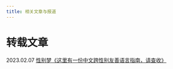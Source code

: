 ```yaml
---
title: 相关文章与报道
---
```

# 转载文章
2023.02.07 [性别梦《这里有一份中文跨性别友善语言指南，请查收》](https://mp.weixin.qq.com/s/2XSELYLAHlQZnUsBubGmWQ)